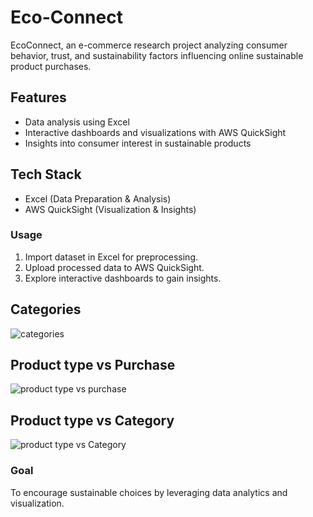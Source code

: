 # Eco-Connect

EcoConnect, an e-commerce research project analyzing consumer behavior, trust, and sustainability factors influencing online sustainable product purchases.

## Features

- Data analysis using Excel
- Interactive dashboards and visualizations with AWS QuickSight
- Insights into consumer interest in sustainable products


## Tech Stack

- Excel (Data Preparation & Analysis)
- AWS QuickSight (Visualization & Insights)


### Usage

1. Import dataset in Excel for preprocessing.
2. Upload processed data to AWS QuickSight.
3. Explore interactive dashboards to gain insights.



## Categories

![categories](https://github.com/user-attachments/assets/b6dfb22c-f8cf-4f89-8e9b-4291ff1ec9e7)


## Product type vs Purchase

![product type vs purchase](https://github.com/user-attachments/assets/817e9874-6d02-4731-a743-86638d6bb3b9)


## Product type vs Category

![product type vs Category](https://github.com/user-attachments/assets/a7d6bdf7-4846-4795-b6b1-71cb5bf6cf3f)


### Goal

To encourage sustainable choices by leveraging data analytics and visualization.



